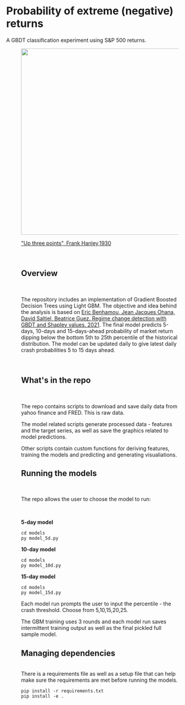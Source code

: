 # Probability of extreme (negative) returns


A GBDT classification experiment using S&P 500 returns.
<figure>
    <img src="https://www.archelaus-cards.com/store/archives/images/1930-01-10-b.gif" width="500" height="500"/>
    <br>

["Up three points", Frank Hanley,1930](http://www.archelaus-cards.com/archives/20090112.php)

<br>

## Overview

<br>

The repository includes an implementation of Gradient Boosted Decision Trees using Light GBM. The objective and idea behind the analysis is based on [Eric Benhamou, Jean Jacques Ohana, David Saltiel, Beatrice Guez. Regime change detection with GBDT and Shapley values. 2021](https://papers.ssrn.com/sol3/papers.cfm?abstract_id=3862437). The final model predicts 5-days, 10-days and 15-days-ahead probability of market return dipping below the bottom 5th to 25th percentile of the historical distribution. The model can be updated daily to give latest daily crash probabilities 5 to 15 days ahead.

<br>

## What's in the repo
<br>

The repo contains scripts to download and save daily data from yahoo finance and FRED. This is raw data.

The model related scripts generate processed data - features and the target series, as well as save the graphics related to model predictions.

Other scripts contain custom functions for deriving features, training the models and predicting and generating visualiations.


## Running the models

<br>

The repo allows the user to choose the model to run:

<br>

**5-day model**

```
cd models
py model_5d.py
```

**10-day model**

```
cd models
py model_10d.py
```

**15-day model**

```
cd models
py model_15d.py
```

Each model run prompts the user to input the percentile - the crash threshold. Choose from 5,10,15,20,25.

The GBM training uses 3 rounds and each model run saves intermittent training output as well as the final pickled full sample model.

## Managing dependencies
<br>
There is a requirements file as well as a setup file that can help make sure the requirements are met before running the models.

```
pip install -r requirements.txt
pip install -e .
```
